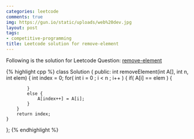 ```yaml
---
categories: leetcode
comments: true
img: https://gun.io/static/uploads/web%20dev.jpg
layout: post
tags:
- competitive-programming
title: Leetcode solution for remove-element
---
```


Following is the solution for Leetcode Question: [remove-element](https://leetcode.com/problems/remove-element/)

{% highlight cpp %}
class Solution {
public:
    int removeElement(int A[], int n, int elem) {
        int index = 0;
        for( int i = 0 ; i < n ; i++ ) {
            if( A[i] == elem ) {
                
            }
            else {
                A[index++] = A[i];
            }
        }
        return index;
    }
};
{% endhighlight %}